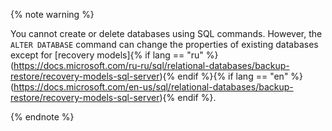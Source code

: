 {% note warning %}

You cannot create or delete databases using SQL commands. However, the `ALTER DATABASE` command can change the properties of existing databases except for [recovery models]{% if lang == "ru" %}(https://docs.microsoft.com/ru-ru/sql/relational-databases/backup-restore/recovery-models-sql-server){% endif %}{% if lang == "en" %}(https://docs.microsoft.com/en-us/sql/relational-databases/backup-restore/recovery-models-sql-server){% endif %}.

{% endnote %}


